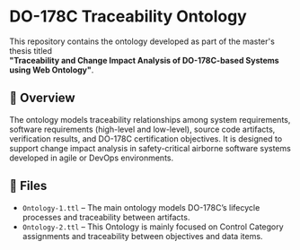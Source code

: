 # DO-178C Traceability Ontology

This repository contains the ontology developed as part of the master's thesis titled  
**"Traceability and Change Impact Analysis of DO-178C-based Systems using Web Ontology"**.

## 📘 Overview
The ontology models traceability relationships among system requirements, software requirements (high-level and low-level), source code artifacts, verification results, and DO-178C certification objectives. It is designed to support change impact analysis in safety-critical airborne software systems developed in agile or DevOps environments.

## 📂 Files
- `Ontology-1.ttl` – The main ontology models DO-178C’s lifecycle processes and traceability between artifacts.
- `Ontology-2.ttl` – This Ontology is mainly focused on Control Category assignments and traceability between objectives and data items.
